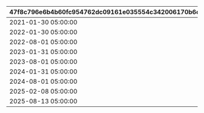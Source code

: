|47f8c796e6b4b60fc954762dc09161e035554c342006170b6c467e0acc26f700|b92bc6a63b09f4bb7e8650e6c183e237d948d40c390876af755bf822d169157a|10fb1eb678636d4d67bbd7b64e7036d3be41f38d972101cebfd208b5ccb3aaa7|8a6aced5c69b39c8a994b8ba25cf9826fc364ad6de9f0a222039733808ee310b|27f125c1d4c6028ea3e8b9af17143e484556c34821b5e349752af16e5656c267|
| --- | --- | --- | --- | --- |
|2021-01-30 05:00:00|2021-02-28 11:59:59|2021-02-28 11:59:59|80004|9002|
|2022-01-30 05:00:00|2022-02-28 11:59:59|2022-07-31 11:00:00|80006|9004|
|2022-08-01 05:00:00|2022-08-31 04:59:59|2022-08-31 04:59:59|80007|9005|
|2023-01-31 05:00:00|2023-02-28 11:59:59|2023-07-12 14:30:00|80008|9006|
|2023-08-01 05:00:00|2023-08-16 04:59:59|2023-08-16 04:59:59|80009|9007|
|2024-01-31 05:00:00|2024-02-29 11:59:59|2024-02-29 11:59:59|80010|9008|
|2024-08-01 05:00:00|2024-08-16 04:59:59|2024-08-16 04:59:59|80011|9009|
|2025-02-08 05:00:00|2025-02-16 04:59:59|2025-02-16 04:59:59|80012|9010|
|2025-08-13 05:00:00|2025-08-16 04:59:59|2025-08-16 04:59:59|80014|9012|